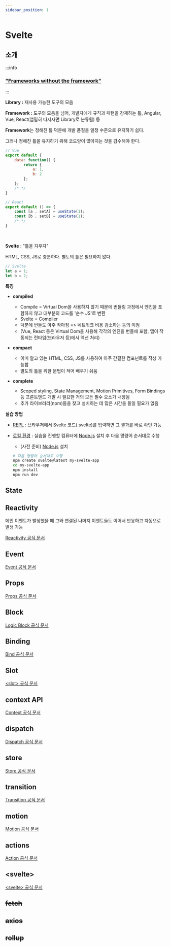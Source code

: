 ```yaml
---
sidebar_position: 1
---
```


# Svelte

## 소개

:::info
### ["Frameworks without the framework"](https://svelte.dev/blog/frameworks-without-the-framework)
:::

**Library :** 재사용 가능한 도구의 모음

**Framework :** 도구의 모음을 넘어, 개발자에게 규칙과 패턴을 강제하는 틀, Angular, Vue, React(엄밀히 따지자면 Library로 분류됨) 등

**Framework**는 정해진 틀 덕분에 개발 품질을 일정 수준으로 유지하기 쉽다.

그러나 정해진 틀을 유지하기 위해 코드양이 많아지는 것을 감수해야 한다. 

```js
// Vue
export default {
    data: function() {
        return {
            a: 1,
            b: 2
        };
    };
    /* */
}

// React
export default () => {
    const [a , setA] = useState(1); 
    const [b , setB] = useState(1);
    /* */
}
```

<br/>

**Svelte** : "틀을 지우자"

HTML, CSS, JS로 충분하다. 별도의 틀은 필요하지 않다.

```js
// Svelte
let a = 1;
let b = 2;
```

**특징**

- **compiled**
    - Compile = Virtual Dom을 사용하지 않기 때문에 번들링 과정에서 엔진을 포함하지 않고 대부분의 코드를 '순수 JS'로 변환
    - Svelte = Compiler
    - 덕분에 번들도 아주 작아짐 => 네트워크 비용 감소하는 등의 이점
    - (Vue, React 등은 Virtual Dom을 사용해 각각의 엔진을 번들에 포함, 앱이 작동되는 런타임(브라우저 등)에서 액션 처리)

- **compact**
    - 이미 알고 있는 HTML, CSS, JS를 사용하여 아주 간결한 컴포넌트를 작성 가능함
    - 별도의 틀을 위한 문법이 적어 배우기 쉬움 

- **complete**
    - Scoped styling, State Management, Motion Primitives, Form Bindings 등 프론트엔드 개발 시 필요한 거의 모든 필수 요소가 내장됨 
    - 추가 라이브러리(npm)들을 찾고 설치하는 데 많은 시간을 들일 필요가 없음

**실습 방법**

- [REPL](https://svelte.dev/repl/hello-world?version=4.2.1) : 브라우저에서 Svelte 코드(.svelte)를 입력하면 그 결과를 바로 확인 가능

- [로컬 환경](https://kit.svelte.dev/docs/creating-a-project) : 실습을 진행할 컴퓨터에 [Node.js](https://nodejs.org/ko) 설치 후 다음 명령어 순서대로 수행
    
    - (사전 준비) [Node.js](https://nodejs.org/ko) 설치 

    ```bash
    # 다음 명령어 순서대로 수행
    npm create svelte@latest my-svelte-app
    cd my-svelte-app
    npm install
    npm run dev
    ```

## State

## Reactivity

메인 이벤트가 발생했을 때 그와 연결된 나머지 이벤트들도 이어서 반응하고 자동으로 발생 가능

[Reactivity 공식 문서](https://svelte.dev/docs/svelte-components#script-2-assignments-are-reactive)

## Event

[Event 공식 문서](https://svelte.dev/docs/element-directives#on-eventname)

## Props

[Props 공식 문서](https://svelte.dev/docs/basic-markup#attributes-and-props)

## Block

[Logic Block 공식 문서](https://svelte.dev/docs/logic-blocks)

## Binding

[Bind 공식 문서](https://svelte.dev/docs/element-directives#bind-property)

## Slot

[<slot\> 공식 문서](https://svelte.dev/docs/special-elements#slot)

## context API

[Context 공식 문서](https://svelte.dev/docs/svelte#setcontext)

## dispatch

[Dispatch 공식 문서](https://svelte.dev/docs/svelte#createeventdispatcher)

## store

[Store 공식 문서](https://svelte.dev/docs/svelte-store)

## transition

[Transition 공식 문서](https://svelte.dev/docs/svelte-motion)

## motion

[Motion 공식 문서](https://svelte.dev/docs/svelte-motion)

## actions

[Action 공식 문서](https://svelte.dev/docs/svelte-action)

## <svelte\>

[<svelte\> 공식 문서](https://svelte.dev/docs/special-elements#svelte-self)

## ~~fetch~~

## ~~axios~~

## ~~rollup~~